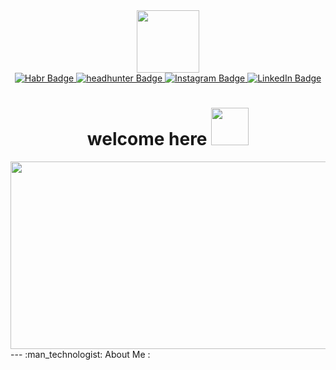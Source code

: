 <div id="header" align="center">
  <img src="https://media.giphy.com/media/ib1qN49N6qDqNJ8uGD/giphy.gif" width="100"/>
  <div id="badges">
    <a href="https://habr.com/ru/users/bookNestling/" target="blank">
      <img src="https://img.shields.io/badge/habr-blue?style=for-the-badge&logo=habr&logoColor=white" alt="Habr Badge"/>
    </a>
    <a href="https://hh.ru/applicant/settings?from=header_new&hhtmFromLabel=header_new&hhtmFrom=resume_list" target="_blank">
      <img src="https://img.shields.io/badge/Headhunter-red?style=for-the-badge&logo=headhunter&logoColor=white" alt="headhunter Badge"/>
    </a>
    <a href="https://www.instagram.com/koppppppppppyt?igsh=MTVhdW5iZ2pxanM5Ng%3D%3D&utm_source=qr" target="_blank">
      <img src="https://img.shields.io/badge/Instagram-red?style=for-the-badge&logo=instagram&logoColor=white" alt="Instagram Badge"/>
    </a>
    <a href="https://www.linkedin.com/in/konstantin-rymar-50815b275/">
      <img src="https://img.shields.io/badge/LinkedIn-blue?style=for-the-badge&logo=linkedin&logoColor=white" alt="LinkedIn Badge"/>
    </a>
  </div>
  <img src="https://komarev.com/ghpvc/?username=Full-Price-nonStop-underDOG&style=flat-square&color=blue" alt=""/>
  <h1>
  welcome here
  <img src="https://media.giphy.com/media/XO8RMtRaK73isIt0i2/giphy.gif" width="60px"/>
</h1>
</div>
<div align="center">
  <img src="https://media.giphy.com/media/MT5UUV1d4CXE2A37Dg/giphy.gif" width="600" height="300"/>

</div>
<div>
  --- :man_technologist: About Me :
</div>
  
